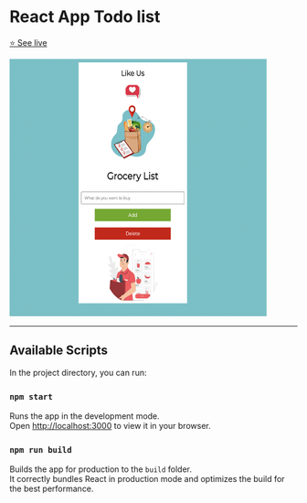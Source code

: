 # React App Todo list 

[⭐ See live](https://al-react-grocerylist.netlify.app/)

<img src="./src/img/readme.png" width="450px" height="450px">

<hr> 

## Available Scripts

In the project directory, you can run:

### `npm start`

Runs the app in the development mode.\
Open [http://localhost:3000](http://localhost:3000) to view it in your browser.

### `npm run build`

Builds the app for production to the `build` folder.\
It correctly bundles React in production mode and optimizes the build for the best performance.



